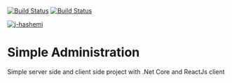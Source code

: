 [![Build Status](https://dev.azure.com/sjh-personal/Simple%20Administration/_apis/build/status/j-hashemi.SimpleAdministration?branchName=main)](https://dev.azure.com/sjh-personal/Simple%20Administration/_build/latest?definitionId=1&branchName=main)
[![Build Status](https://travis-ci.com/j-hashemi/SimpleAdministration.svg?branch=main)](https://travis-ci.com/j-hashemi/SimpleAdministration)

[![j-hashemi](https://circleci.com/gh/j-hashemi/SimpleAdministration.svg?style=svg)](https://circleci.com/gh/j-hashemi/SimpleAdministration)



# Simple Administration
Simple server side and client side project with .Net Core and ReactJs client 
